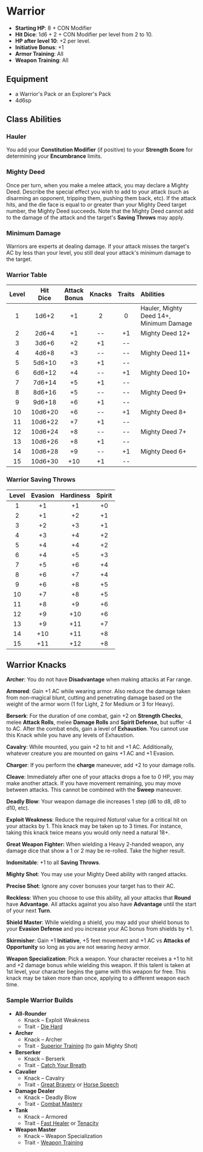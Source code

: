 # Warrior

- **Starting HP**: 8 + CON Modifier
- **Hit Dice**: 1d6 + 2 + CON Modifier per level from 2 to 10.
- **HP after level 10**: +2 per level.
- **Initiative Bonus**: +1
- **Armor Training**: All
- **Weapon Training**: All

## Equipment
- a Warrior's Pack or an Explorer's Pack
- 4d6sp

## Class Abilities

### Hauler
You add your **Constitution Modifier** (if positive) to your **Strength Score** for determining your **Encumbrance** limits.

### Mighty Deed
Once per turn, when you make a melee attack, you may declare a Mighty Deed.  Describe the special effect you wish to add to your attack (such as disarming an opponent, tripping them, pushing them back, etc).  If the attack hits, and the die face is equal to or greater than your Mighty Deed target number, the Mighty Deed succeeds.  Note that the Mighty Deed cannot add to the damage of the attack and the target's **Saving Throws** may apply.

### Minimum Damage
Warriors are experts at dealing damage.  If your attack misses the target's AC by less than your level, you still deal your attack's minimum damage to the target.

### Warrior Table
| Level | Hit<br/>Dice | Attack<br/>Bonus | Knacks | Traits | Abilities |
|:---:|:---:|:---:|:---:|:---:|:---|
|  1  |   1d6+2 |  +1 |  2 |  0 | Hauler, Mighty Deed 14+, Minimum Damage |
|  2  |   2d6+4 |  +1 | -- | +1 | Mighty Deed 12+ |
|  3  |   3d6+6 |  +2 | +1 | -- |  |
|  4  |   4d6+8 |  +3 | -- | -- | Mighty Deed 11+ |
|  5  |  5d6+10 |  +3 | +1 | -- |  |
|  6  |  6d6+12 |  +4 | -- | +1 | Mighty Deed 10+ |
|  7  |  7d6+14 |  +5 | +1 | -- |  |
|  8  |  8d6+16 |  +5 | -- | -- | Mighty Deed 9+ |
|  9  |  9d6+18 |  +6 | +1 | -- |  |
| 10  | 10d6+20 |  +6 | -- | +1 | Mighty Deed 8+ |
| 11  | 10d6+22 |  +7 | +1 | -- |  |
| 12  | 10d6+24 |  +8 | -- | -- | Mighty Deed 7+ |
| 13  | 10d6+26 |  +8 | +1 | -- |  |
| 14  | 10d6+28 |  +9 | -- | +1 | Mighty Deed 6+ |
| 15  | 10d6+30 | +10 | +1 | -- |  |

### Warrior Saving Throws
| Level | Evasion | Hardiness | Spirit |
|:-----:|:-------:|:---------:|:------:|
|   1   |    +1   |    +1     |   +0   |
|   2   |    +1   |    +2     |   +1   |
|   3   |    +2   |    +3     |   +1   |
|   4   |    +3   |    +4     |   +2   |
|   5   |    +4   |    +4     |   +2   |
|   6   |    +4   |    +5     |   +3   |
|   7   |    +5   |    +6     |   +4   |
|   8   |    +6   |    +7     |   +4   |
|   9   |    +6   |    +8     |   +5   |
|  10   |    +7   |    +8     |   +5   |
|  11   |    +8   |    +9     |   +6   |
|  12   |    +9   |   +10     |   +6   |
|  13   |    +9   |   +11     |   +7   |
|  14   |   +10   |   +11     |   +8   |
|  15   |   +11   |   +12     |   +8   |

## Warrior Knacks

**Archer**: You do not have **Disadvantage** when making attacks at Far range.

**Armored**: Gain +1 AC while wearing armor.  Also reduce the damage taken from non-magical blunt, cutting and penetrating damage based on the weight of the armor worn (1 for Light, 2 for Medium or 3 for Heavy).

**Berserk**: For the duration of one combat, gain +2 on **Strength Checks**, melee **Attack Rolls**, melee **Damage Rolls** and **Spirit Defense**, but suffer -4 to AC.  After the combat ends, gain a level of **Exhaustion**.  You cannot use this Knack while you have any levels of Exhaustion.

**Cavalry**: While mounted, you gain +2 to hit and +1 AC.  Additionally, whatever creature you are mounted on gains +1 AC and +1 Evasion.

**Charger**: If you perform the **charge** maneuver, add +2 to your damage rolls.

**Cleave**: Immediately after one of your attacks drops a foe to 0 HP, you may make another attack.  If you have movement remaining, you may move between attacks.  This cannot be combined with the **Sweep** maneuver.

**Deadly Blow**: Your weapon damage die increases 1 step (d6 to d8, d8 to d10, etc).

**Exploit Weakness**:  Reduce the required _Natural_ value for a critical hit on your attacks by 1.  This knack may be taken up to 3 times.  For instance, taking this knack twice means you would only need a natural 18+.

**Great Weapon Fighter:** When wielding a Heavy 2-handed weapon, any damage dice that show a 1 or 2 may be re-rolled.  Take the higher result.						

**Indomitable**: +1 to all **Saving Throws**.

**Mighty Shot**: You may use your Mighty Deed ability with ranged attacks.

**Precise Shot**: Ignore any cover bonuses your target has to their AC.

**Reckless**: When you choose to use this ability, all your attacks that **Round** have **Advantage**.  All attacks against you also have **Advantage** until the start of your next **Turn**.

**Shield Master**: While wielding a shield, you may add your shield bonus to your **Evasion Defense** and you increase your AC bonus from shields by +1.

**Skirmisher**: Gain +1 **Initiative**, +5 feet movement and +1 AC vs **Attacks of Opportunity** so long as you are not wearing _heavy_ armor.

**Weapon Specialization**:  Pick a weapon. Your character receives a +1 to hit and +2 damage bonus while wielding this weapon. If this talent is taken at 1st level, your character begins the game with this weapon for free.  This knack may be taken more than once, applying to a different weapon each time.

### Sample Warrior Builds
- **All-Rounder** 
	- Knack – Exploit Weakness
	- Trait - [Die Hard](Traits.md#die-hard)
- **Archer**
	- Knack – Archer
	- Trait - [Superior Training](Traits.md#superior-training) (to gain Mighty Shot)
- **Berserker** 
	- Knack – Berserk
	- Trait - [Catch Your Breath](Traits.md#catch-your-breath)
- **Cavalier**
	- Knack – Cavalry
	- Trait - [Great Bravery](Traits.md#great-bravery) or [Horse Speech](Traits.md#beast-speech)
- **Damage Dealer** 
	- Knack – Deadly Blow
	- Trait - [Combat Mastery](Traits.md#combat-mastery)
- **Tank** 
	- Knack – Armored
	- Trait - [Fast Healer](Traits.md#fast-healer) or [Tenacity](Traits.md#tenacity)
- **Weapon Master**
	- Knack – Weapon Specialization
	- Trait - [Weapon Training](Traits.md#weapon-training)
